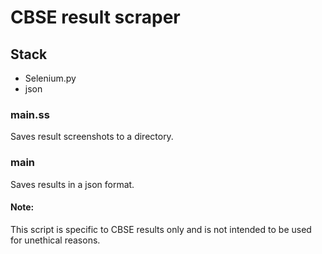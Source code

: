 # CBSE result scraper

## Stack
* Selenium.py
* json

### main.ss
Saves result screenshots to a directory.

### main
Saves results in a json format.

#### Note:
This script is specific to CBSE results only and is not intended to be used for unethical reasons.
